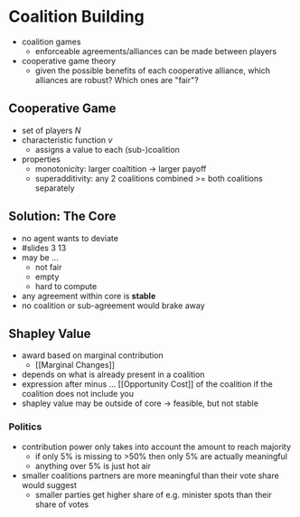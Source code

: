 # Coalition Building
- coalition games
	- enforceable agreements/alliances can be made between players
- cooperative game theory
	- given the possible benefits of each cooperative alliance, which alliances are robust? Which ones are "fair"?

## Cooperative Game
- set of players $N$
- characteristic function $v$ 
	- assigns a value to each (sub-)coalition
- properties
	- monotonicity: larger coaltition -> larger payoff
	- superadditivity: any 2 coalitions combined >= both coalitions separately 

## Solution: The Core
- no agent wants to deviate
- #slides 3 13
- may be ...
	- not fair
	- empty
	- hard to compute
- any agreement within core is **stable**
- no coalition or sub-agreement would brake away

## Shapley Value
- award based on marginal contribution
	- [[Marginal Changes]]
- depends on what is already present in a coalition
- expression after minus ... [[Opportunity Cost]] of the coalition if the coalition does not include you
- shapley value may be outside of core -> feasible, but not stable

### Politics
- contribution power only takes into account the amount to reach majority
	- if only 5% is missing to >50% then only 5% are actually meaningful
	- anything over 5% is just hot air
- smaller coalitions partners are more meaningful than their vote share would suggest
	- smaller parties get higher share of e.g. minister spots than their share of votes

